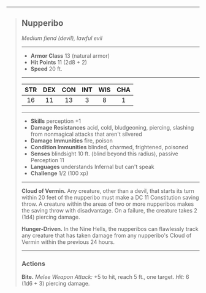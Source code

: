 ***
> ## Nupperibo
> *Medium fiend (devil), lawful evil*
> 
> ***
> 
> - **Armor Class** 13 (natural armor)
> - **Hit Points** 11 (2d8 + 2)
> - **Speed** 20 ft.
> 
> ***
> 
> |STR|DEX|CON|INT|WIS|CHA|
> |:---:|:---:|:---:|:---:|:---:|:---:|
> |16|11|13|3|8|1|
> 
> ***
> 
> - **Skills** perception +1
> - **Damage Resistances** acid, cold, bludgeoning, piercing, slashing from nonmagical attacks that aren't silvered
> - **Damage Immunities** fire, poison
> - **Condition Immunities** blinded, charmed, frightened, poisoned
> - **Senses** blindsight 10 ft. (blind beyond this radius), passive Perception 11
> - **Languages** understands Infernal but can't speak
> - **Challenge** 1/2 (100 xp)
> 
> ***
> 
> **Cloud of Vermin.** Any creature, other than a devil, that starts its turn within 20 feet of the nupperibo must make a DC 11 Constitution saving throw. A creature within the areas of two or more nupperibos makes the saving throw with disadvantage. On a failure, the creature takes 2 (1d4) piercing damage.
> 
> **Hunger-Driven.** In the Nine Hells, the nupperibos can flawlessly track any creature that has taken damage from any nupperibo's Cloud of Vermin within the previous 24 hours.
> 
> ***
> 
> ### Actions
> **Bite.** *Melee Weapon Attack:* +5 to hit, reach 5 ft., one target. *Hit:* 6 (1d6 + 3) piercing damage.